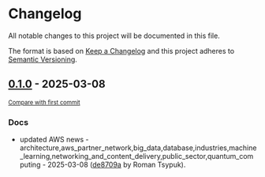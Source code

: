 # Changelog

All notable changes to this project will be documented in this file.

The format is based on [Keep a Changelog](http://keepachangelog.com/en/1.0.0/)
and this project adheres to [Semantic Versioning](http://semver.org/spec/v2.0.0.html).

<!-- insertion marker -->
## [0.1.0](https://github.com/tsypuk/aws-news/releases/tag/ver-2025-03-080.1.0) - 2025-03-08

<small>[Compare with first commit](https://github.com/tsypuk/aws-news/compare/8607b25c382b1121ab91313f8840ebac1a9bd976...ver-2025-03-08)</small>

### Docs

- updated AWS news - architecture,aws_partner_network,big_data,database,industries,machine_learning,networking_and_content_delivery,public_sector,quantum_computing - 2025-03-08 ([de8709a](https://github.com/tsypuk/aws-news/commit/de8709a5af2aca2c7dd6bd0e8282be88a32f439c) by Roman Tsypuk).

